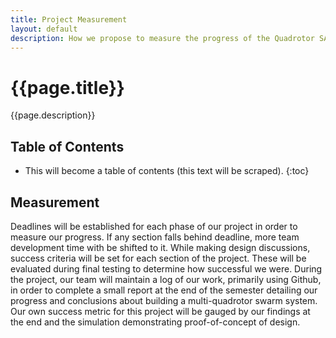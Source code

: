 ```yaml
---
title: Project Measurement
layout: default
description: How we propose to measure the progress of the Quadrotor SAR project.
---
```


# {{page.title}}

{{page.description}}

## Table of Contents

* This will become a table of contents (this text will be scraped).
{:toc}


## Measurement

Deadlines will be established for each phase of our project in order to measure our progress. If any section falls behind deadline, more team development time with be shifted to it. While making design discussions, success criteria will be set for each section of the project. These will be evaluated during final testing to determine how successful we were. During the project, our team will maintain a log of our work, primarily using Github, in order to complete a small report at the end of the semester detailing our progress and conclusions about building a multi-quadrotor swarm system. Our own success metric for this project will be gauged by our findings at the end and the simulation demonstrating proof-of-concept of design.
